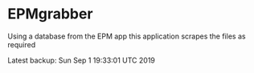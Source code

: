 # EPMgrabber
Using a database from the EPM app this application scrapes the files as required


Latest backup: Sun Sep 1 19:33:01 UTC 2019
